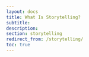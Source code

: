```yaml
---
layout: docs
title: What Is Storytelling?
subtitle:
description:
section: storytelling
redirect_from: /storytelling/
toc: true
---
```

